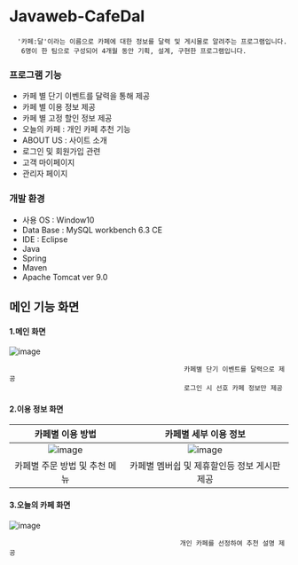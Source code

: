 # Javaweb-CafeDal
      '카페:달'이라는 이름으로 카페에 대한 정보를 달력 및 게시물로 알려주는 프로그램입니다.
       6명이 한 팀으로 구성되어 4개월 동안 기획, 설계, 구현한 프로그램입니다.
       
       
 ### 프로그램 기능
      
   + 카페 별 단기 이벤트를 달력을 통해 제공
   + 카페 별 이용 정보 제공
   + 카페 별 고정 할인 정보 제공
   + 오늘의 카페 : 개인 카페 추천 기능
   + ABOUT US : 사이트 소개
   + 로그인 및 회원가입 관련
   + 고객 마이페이지
   + 관리자 페이지
   
  ### 개발 환경
  + 사용 OS : Window10
  + Data Base : MySQL workbench 6.3 CE
  + IDE : Eclipse
  + Java
  + Spring
  + Maven
  + Apache Tomcat ver 9.0


##  메인 기능 화면

#### 1.메인 화면

![image](https://user-images.githubusercontent.com/75718761/125788426-97a3362e-f8df-4ec0-a6e0-fb23d5e614c6.png)
            
                                                카페별 단기 이벤트를 달력으로 제공
                                                로그인 시 선호 카페 정보만 제공

#### 2.이용 정보 화면
카페별 이용 방법 |  카페별 세부 이용 정보
:-------------------------:|:-------------------------:
![image](https://user-images.githubusercontent.com/75718761/125788815-3c28a892-8564-4f57-acd1-09adeaa8b087.png)|![image](https://user-images.githubusercontent.com/75718761/125788875-01ed53d9-86f8-44c5-919f-1834942e6889.png)
카페별 주문 방법 및 추천 메뉴| 카페별 멤버쉽 및 제휴할인등 정보 게시판 제공
#### 3.오늘의 카페 화면
![image](https://user-images.githubusercontent.com/75718761/125789484-7fe367e6-1943-4662-a0ea-6ec8a1befc08.png)

                                               개인 카페를 선정하여 추천 설명 제공
                                               


  
